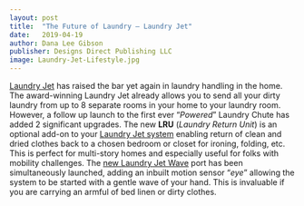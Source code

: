 ```yaml
---
layout: post
title:  "The Future of Laundry – Laundry Jet"
date:   2019-04-19
author: Dana Lee Gibson
publisher: Designs Direct Publishing LLC
image: Laundry-Jet-Lifestyle.jpg
---
```


[Laundry Jet](https://www.laundryjet.com "the future of laundry") has raised the bar yet again in laundry handling in the home. The award-winning Laundry Jet already allows you to send all your dirty laundry from up to 8 separate rooms in your home to your laundry room. However, a follow up launch to the first ever “*Powered*” Laundry Chute has added 2 significant upgrades. The new **LRU** (*Laundry Return Unit*) is an optional add-on to your [Laundry Jet system](https://www.laundryjet.com "the future of laundry") enabling return of clean and dried clothes back to a chosen bedroom or closet for ironing, folding, etc. This is perfect for multi-story homes and especially useful for folks with mobility challenges. The [new Laundry Jet Wave](https://www.laundryjet.com "the future of laundry") port has been simultaneously launched, adding an inbuilt motion sensor “*eye*” allowing the system to be started with a gentle wave of your hand. This is invaluable if you are carrying an armful of bed linen or dirty clothes.
